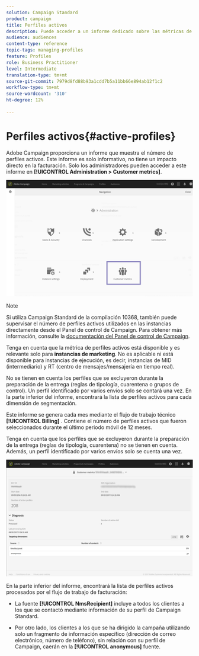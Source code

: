 ```yaml
---
solution: Campaign Standard
product: campaign
title: Perfiles activos
description: Puede acceder a un informe dedicado sobre las métricas de los clientes y visualizar los perfiles activos en la base de datos de Campaign.
audience: audiences
content-type: reference
topic-tags: managing-profiles
feature: Profiles
role: Business Practitioner
level: Intermediate
translation-type: tm+mt
source-git-commit: 7979d8fd88b93a1cdd7b5a11bb66e894ab12f1c2
workflow-type: tm+mt
source-wordcount: '310'
ht-degree: 12%

---
```



# Perfiles activos{#active-profiles}

Adobe Campaign proporciona un informe que muestra el número de perfiles activos. Este informe es solo informativo, no tiene un impacto directo en la facturación. Solo los administradores pueden acceder a este informe en **[!UICONTROL Administration > Customer metrics]**.

![](assets/audience_active_profiles1.png)

>[!NOTE]
>
>Si utiliza Campaign Standard de la compilación 10368, también puede supervisar el número de perfiles activos utilizados en las instancias directamente desde el Panel de control de Campaign. Para obtener más información, consulte la [documentación del Panel de control de Campaign](https://docs.adobe.com/content/help/es-ES/control-panel/using/performance-monitoring/active-profiles-monitoring.html).
>
>Tenga en cuenta que la métrica de perfiles activos está disponible y es relevante solo para **instancias de marketing**. No es aplicable ni está disponible para instancias de ejecución, es decir, instancias de MID (intermediario) y RT (centro de mensajes/mensajería en tiempo real).

No se tienen en cuenta los perfiles que se excluyeron durante la preparación de la entrega (reglas de tipología, cuarentena o grupos de control). Un perfil identificado por varios envíos solo se contará una vez. En la parte inferior del informe, encontrará la lista de perfiles activos para cada dimensión de segmentación.

Este informe se genera cada mes mediante el flujo de trabajo técnico **[!UICONTROL Billing]** . Contiene el número de perfiles activos que fueron seleccionados durante el último periodo móvil de 12 meses.

Tenga en cuenta que los perfiles que se excluyeron durante la preparación de la entrega (reglas de tipología, cuarentena) no se tienen en cuenta. Además, un perfil identificado por varios envíos solo se cuenta una vez.

![](assets/audience_active_profiles2.png)

En la parte inferior del informe, encontrará la lista de perfiles activos procesados por el flujo de trabajo de facturación:

* La fuente **[!UICONTROL NmsRecipient]** incluye a todos los clientes a los que se contactó mediante información de su perfil de Campaign Standard.

* Por otro lado, los clientes a los que se ha dirigido la campaña utilizando solo un fragmento de información específico (dirección de correo electrónico, número de teléfono), sin relación con su perfil de Campaign, caerán en la **[!UICONTROL anonymous]** fuente.
